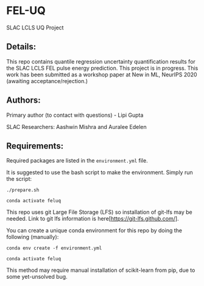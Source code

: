# FEL-UQ
SLAC LCLS UQ Project


## Details: 
This repo contains quantile regression uncertainty quantification results for the SLAC LCLS FEL pulse energy prediction. This project is in progress. This work has been submitted as a workshop paper at New in ML, NeurIPS 2020 (awaiting acceptance/rejection.)

## Authors: 
Primary author (to contact with questions) - Lipi Gupta

SLAC Researchers: Aashwin Mishra and Auralee Edelen

## Requirements:
Required packages are listed in the `environment.yml` file. 


It is suggested to use the bash script to make the environment. Simply run the script:

```./prepare.sh ```

``` conda activate feluq ```


This repo uses git Large File Storage (LFS) so installation of git-lfs may be needed. 
Link to git lfs information is here[https://git-lfs.github.com/].

You can create a unique conda environment for this repo by doing the following (manually): 

```conda env create -f environment.yml```

```conda activate feluq```

This method may require manual installation of scikit-learn from pip, due to some yet-unsolved bug.
